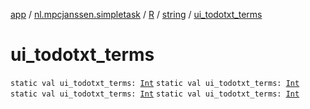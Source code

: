 [app](../../../index.md) / [nl.mpcjanssen.simpletask](../../index.md) / [R](../index.md) / [string](index.md) / [ui_todotxt_terms](.)

# ui_todotxt_terms

`static val ui_todotxt_terms: `[`Int`](https://kotlinlang.org/api/latest/jvm/stdlib/kotlin/-int/index.html)
`static val ui_todotxt_terms: `[`Int`](https://kotlinlang.org/api/latest/jvm/stdlib/kotlin/-int/index.html)
`static val ui_todotxt_terms: `[`Int`](https://kotlinlang.org/api/latest/jvm/stdlib/kotlin/-int/index.html)
`static val ui_todotxt_terms: `[`Int`](https://kotlinlang.org/api/latest/jvm/stdlib/kotlin/-int/index.html)